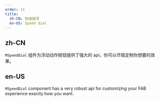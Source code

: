 ```yaml
---
order: 11
title:
  zh-CN: 快速拨号
  en-US: Speed dial
---
```


## zh-CN

`MSpeedDial` 组件为浮动动作按钮提供了强大的 api，你可以尽情定制你想要的效果。

## en-US

`MSpeedDial` component has a very robust api for customizing your FAB experience exactly how you want.